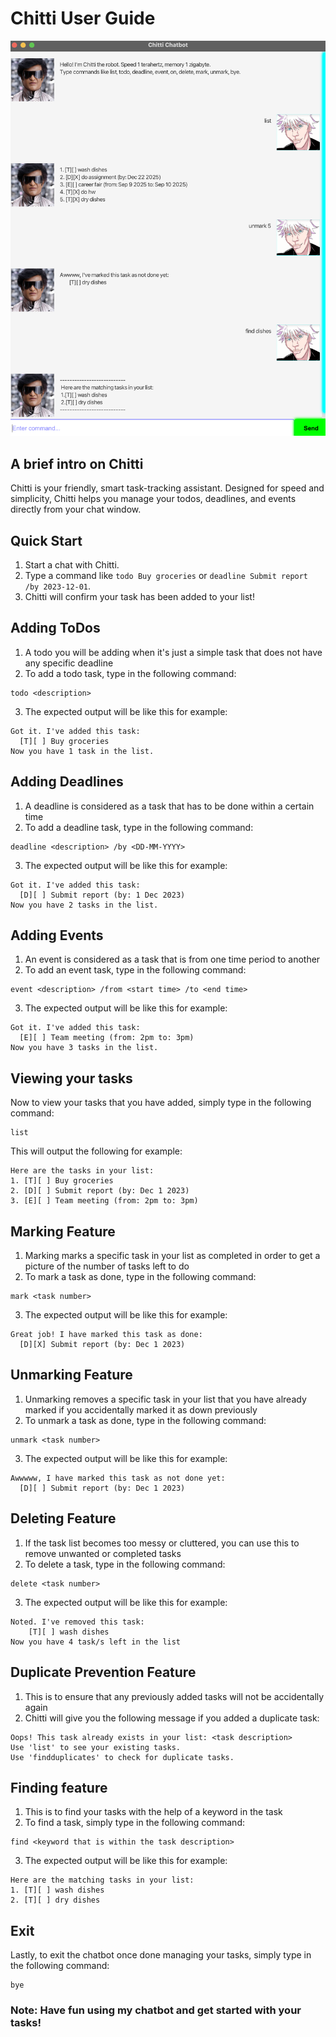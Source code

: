 # Chitti User Guide

![Screenshot of Chitti the chatbot](Ui.png)

## A brief intro on Chitti
Chitti is your friendly, smart task-tracking assistant. 
Designed for speed and simplicity, Chitti helps you manage your todos, deadlines, and events directly from your chat window.

## Quick Start
1. Start a chat with Chitti.
2. Type a command like `todo Buy groceries` or `deadline Submit report /by 2023-12-01`.
3. Chitti will confirm your task has been added to your list!

## Adding ToDos
1. A todo you will be adding when it's just a simple task that does not
have any specific deadline
2. To add a todo task, type in the following command:
```
todo <description>
```

3. The expected output will be like this for example:
```
Got it. I've added this task:
  [T][ ] Buy groceries
Now you have 1 task in the list.
```

## Adding Deadlines
1. A deadline is considered as a task that has to be done within
a certain time
2. To add a deadline task, type in the following command:
```
deadline <description> /by <DD-MM-YYYY>
```
3. The expected output will be like this for example:
```
Got it. I've added this task:
  [D][ ] Submit report (by: 1 Dec 2023)
Now you have 2 tasks in the list.
```

## Adding Events
1. An event is considered as a task that is from one time period to another
2. To add an event task, type in the following command:
```
event <description> /from <start time> /to <end time>
```
3. The expected output will be like this for example:
```
Got it. I've added this task:
  [E][ ] Team meeting (from: 2pm to: 3pm)
Now you have 3 tasks in the list.
```

## Viewing your tasks
Now to view your tasks that you have added, simply type in the following
command:
```
list
```
This will output the following for example:
```
Here are the tasks in your list:
1. [T][ ] Buy groceries
2. [D][ ] Submit report (by: Dec 1 2023)
3. [E][ ] Team meeting (from: 2pm to: 3pm)
```

## Marking Feature
1. Marking marks a specific task in your list as completed in order to
get a picture of the number of tasks left to do
2. To mark a task as done, type in the following command:
```
mark <task number>
```
3. The expected output will be like this for example:
```
Great job! I have marked this task as done:
  [D][X] Submit report (by: Dec 1 2023)
```

## Unmarking Feature
1. Unmarking removes a specific task in your list that you have already marked
if you accidentally marked it as down previously
2. To unmark a task as done, type in the following command:
```
unmark <task number>
```
3. The expected output will be like this for example:
```
Awwwww, I have marked this task as not done yet:
  [D][ ] Submit report (by: Dec 1 2023)
```

## Deleting Feature
1. If the task list becomes too messy or cluttered, you can use this to
remove unwanted or completed tasks
2. To delete a task, type in the following command:
```
delete <task number>
```
3. The expected output will be like this for example:
```
Noted. I've removed this task:
    [T][ ] wash dishes
Now you have 4 task/s left in the list
```

## Duplicate Prevention Feature
1. This is to ensure that any previously added tasks will not be
accidentally again
2. Chitti will give you the following message if you added a 
duplicate task:
```
Oops! This task already exists in your list: <task description>
Use 'list' to see your existing tasks.
Use 'findduplicates' to check for duplicate tasks.
```

## Finding feature
1. This is to find your tasks with the help of a keyword in the task
2. To find a task, simply type in the following command:
```
find <keyword that is within the task description>
```
3. The expected output will be like this for example:
```
Here are the matching tasks in your list:
1. [T][ ] wash dishes
2. [T][ ] dry dishes
```

## Exit
Lastly, to exit the chatbot once done managing your tasks, simply type
in the following command:
```
bye
```

### Note: Have fun using my chatbot and get started with your tasks!